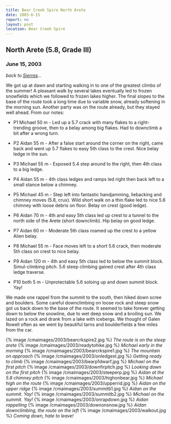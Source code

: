 ```yaml
---
title: Bear Creek Spire North Arete
date: 2003-6-15
report: no
layout: post
location: Bear Creek Spire
---
```


<h2>North Arete (5.8, Grade III)</h2>
<h3>June 15, 2003</h3>

*back to [Sierras](#/sections/trips/2003_cali)...*

We got up at dawn and starting walking in to one of the greatest climbs
of the summer! A pleasant walk by several lakes eventually led to
frozen snowfields which we followed to frozen lakes higher.
The final slopes to the base of the route took a long time due to
variable snow, already softening in the morning sun. Another party
was on the route already, but they stayed well ahead. From our notes:


* P1 Michael 50 m -
Led up a 5.7 crack with many flakes to a right-trending groove, then to a
belay among big flakes. Had to downclimb a bit after a wrong turn.

* P2 Aidan 55 m -
After a false start around the corner on the right, came back and went up
5.7 flakes to easy 5th class to the crest. Nice belay ledge in the sun.

* P3 Michael 55 m -
Exposed 5.4 step around to the right, then 4th class to a big ledge.

* P4 Aidan 55 m -
4th class ledges and ramps led right then back left to a small stance
below a chimney.

* P5 Michael 45 m -
Step left into fantastic handjamming, liebacking and chimney moves
(5.8, crux). Wild short walk on a thin flake led to nice 5.6 chimney with loose
debris on floor. Belay on crest (good ledge).

* P6 Aidan 70 m -
4th and easy 5th class led up crest to a tunnel to the north side of the
Arete (short downclimb). Hip belay on good ledge.

* P7 Aidan 60 m -
Moderate 5th class roamed up the crest to a yellow Alien belay.

* P8 Michael 55 m - 
Face moves left to a  short 5.6 crack, then moderate 5th class on
crest to nice belay.

* P9 Aidan 120 m - 
4th and easy 5th class led to below the summit block. Simul-climbing
pitch. 5.6 steep climbing gained crest after 4th class ledge traverse.

* P10 both 5 m - 
Unprotectable 5.6 soloing up and down summit block. Yay!


We made one rappel from the summit to the south, then hiked down scree
and boulders. Some careful downclimbing on loose rock and steep snow
got us back down to the base of the route. It seemed to take forever getting
down to below the snowline, due to wet deep snow and a broiling sun.
We lazed on a rock and drank from a lake with icebergs. We thought of
Galen Rowell often as we went by beautiful tarns and boulderfields a few
miles from the car.




{% image /cmaimages/2003/bearcrkspire2.jpg %}
<i>The route is on the steep arete</i>
{% image /cmaimages/2003/readytohike.jpg %}
<i>Michael early in the morning</i>
{% image /cmaimages/2003/bearcrkspire1.jpg %}
<i>The mountain on approach</i>
{% image /cmaimages/2003/onledgest.jpg %}
<i>Getting ready to climb</i>
{% image /cmaimages/2003/bearp1dwarf.jpg %}
<i>Michael on the first pitch</i>
{% image /cmaimages/2003/downfirpitch.jpg %}
<i>Looking down on the first pitch</i>
{% image /cmaimages/2003/steeperp.jpg %}
<i>Aidan at the 5.8 chimney pitch</i>
{% image /cmaimages/2003/highonbear.jpg %}
<i>Michael high on the route</i>
{% image /cmaimages/2003/upperrid.jpg %}
<i>Aidan on the upper ridge</i>
{% image /cmaimages/2003/summitb1.jpg %}
<i>Aidan on the summit. Yay!</i>
{% image /cmaimages/2003/summitb2.jpg %}
<i>Michael on the summit. Yay!</i>
{% image /cmaimages/2003/onrapdown.jpg %}
<i>Aidan rappelling</i>
{% image /cmaimages/2003/downonsnow.jpg %}
<i>Aidan downclimbing, the route on the left</i>
{% image /cmaimages/2003/walkout.jpg %}
<i>Coming down, hate to leave!</i>
